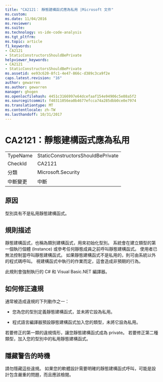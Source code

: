 ```yaml
---
title: "CA2121： 靜態建構函式應為私用 |Microsoft 文件"
ms.custom: 
ms.date: 11/04/2016
ms.reviewer: 
ms.suite: 
ms.technology: vs-ide-code-analysis
ms.tgt_pltfrm: 
ms.topic: article
f1_keywords:
- CA2121
- StaticConstructorsShouldBePrivate
helpviewer_keywords:
- CA2121
- StaticConstructorsShouldBePrivate
ms.assetid: ee93c620-8fc1-4e47-866c-d389c3ca9f2e
caps.latest.revision: "16"
author: gewarren
ms.author: gewarren
manager: ghogen
ms.openlocfilehash: 4451c3166997e64dcefaaf154e94906c5e08a5f2
ms.sourcegitcommit: f40311056ea0b4677efcca74a285dbb0ce0e7974
ms.translationtype: MT
ms.contentlocale: zh-TW
ms.lasthandoff: 10/31/2017
---
```

# <a name="ca2121-static-constructors-should-be-private"></a>CA2121：靜態建構函式應為私用
|||  
|-|-|  
|TypeName|StaticConstructorsShouldBePrivate|  
|CheckId|CA2121|  
|分類|Microsoft.Security|  
|中斷變更|中斷|  
  
## <a name="cause"></a>原因  
 型別具有不是私用靜態建構函式。  
  
## <a name="rule-description"></a>規則描述  
 靜態建構函式，也稱為類別建構函式，用來初始化型別。 系統會在建立類型的第一個執行個體 (Instance) 或參考任何靜態成員之前呼叫靜態建構函式。 使用者已無法控制當呼叫靜態建構函式。 如果靜態建構函式不是私用的，則可由系統以外的程式碼呼叫。 視建構函式中執行的作業而定，這會造成非預期的行為。  
  
 此規則會強制執行的 C# 和 Visual Basic.NET 編譯器。  
  
## <a name="how-to-fix-violations"></a>如何修正違規  
 通常被造成違規的下列動作之一：  
  
-   您為您的型別定義靜態建構函式，並未將它設為私用。  
  
-   程式語言編譯器預設靜態建構函式加入您的類型，未將它設為私用。  
  
 若要修正的第一類的違規情形，讓您靜態建構函式成為 private。 若要修正第二種類型，加入您的型別中的私用靜態建構函式。  
  
## <a name="when-to-suppress-warnings"></a>隱藏警告的時機  
 請勿隱藏這些違規。 如果您的軟體設計需要明確的靜態建構函式呼叫，可能是設計包含嚴重的問題，而且應該檢閱。